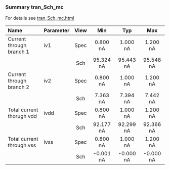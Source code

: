 ### Summary tran_Sch_mc

For details see <a href='tran_Sch_mc.html'>tran_Sch_mc.html</a>

|**Name**|**Parameter**|**View**|**Min** | **Typ** | **Max**|
|:---|:---|:---:|:---:|:---:|:---:|
|Current through branch 1|iv1 | Spec | 0.800 nA | 1.000 nA | 1.200 nA |
| | | Sch|95.324 nA | 95.443 nA | 95.548 nA |
|Current through branch 2|iv2 | Spec | 0.800 nA | 1.000 nA | 1.200 nA |
| | | Sch|7.363 nA | 7.394 nA | 7.442 nA |
|Total current thorugh vdd|ivdd | Spec | 0.800 nA | 1.000 nA | 1.200 nA |
| | | Sch|92.177 nA | 92.299 nA | 92.366 nA |
|Total current through vss|ivss | Spec | 0.800 nA | 1.000 nA | 1.200 nA |
| | | Sch|-0.001 nA | -0.000 nA | -0.000 nA |
